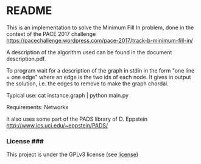 # README #

This is an implementation to solve the Minimum Fill In problem, done in the context of the PACE 2017 challenge
https://pacechallenge.wordpress.com/pace-2017/track-b-minimum-fill-in/

A description of the algorithm used can be found in the document description.pdf.

To program wait for a description of the graph in stdin in the form "one line = one edge" where an edge is the two ids of each node.
It gives in output the solution, i.e. the edges to remove to make the graph chordal.

Typical use: cat instance.graph | python main.py

Requirements:
Networkx

It also uses some part of the PADS library of D. Eppstein http://www.ics.uci.edu/~eppstein/PADS/

### License ###
This project is under the GPLv3 license (see [license](LICENSE))
